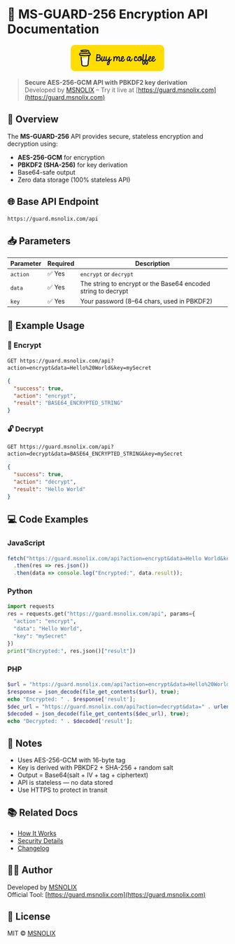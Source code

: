 # 🔐 MS-GUARD-256 Encryption API Documentation

<p align="center">
  <a href="https://guard.msnolix.com/donate" target="_blank">
    <img src="assets/buymeacofee.png" alt="Buy Me a Coffee" height="60" />
  </a>
</p>

> **Secure AES-256-GCM API with PBKDF2 key derivation**  
> Developed by [MSNOLIX](https://msnolix.com) – Try it live at [https://guard.msnolix.com](https://guard.msnolix.com)

## 🔎 Overview

The **MS-GUARD-256** API provides secure, stateless encryption and decryption using:

- **AES-256-GCM** for encryption
- **PBKDF2 (SHA-256)** for key derivation
- Base64-safe output
- Zero data storage (100% stateless API)

## 🌐 Base API Endpoint

```
https://guard.msnolix.com/api
```

## 📥 Parameters

| Parameter | Required | Description |
|----------|----------|-------------|
| `action` | ✅ Yes | `encrypt` or `decrypt` |
| `data`   | ✅ Yes | The string to encrypt or the Base64 encoded string to decrypt |
| `key`    | ✅ Yes | Your password (8–64 chars, used in PBKDF2) |

## 🧪 Example Usage

### 🔐 Encrypt
```
GET https://guard.msnolix.com/api?action=encrypt&data=Hello%20World&key=mySecret
```
```json
{
  "success": true,
  "action": "encrypt",
  "result": "BASE64_ENCRYPTED_STRING"
}
```

### 🔓 Decrypt
```
GET https://guard.msnolix.com/api?action=decrypt&data=BASE64_ENCRYPTED_STRING&key=mySecret
```
```json
{
  "success": true,
  "action": "decrypt",
  "result": "Hello World"
}
```

## 💻 Code Examples

### JavaScript
```js
fetch("https://guard.msnolix.com/api?action=encrypt&data=Hello World&key=mySecret")
  .then(res => res.json())
  .then(data => console.log("Encrypted:", data.result));
```

### Python
```python
import requests
res = requests.get("https://guard.msnolix.com/api", params={
  "action": "encrypt",
  "data": "Hello World",
  "key": "mySecret"
})
print("Encrypted:", res.json()["result"])
```

### PHP
```php
$url = "https://guard.msnolix.com/api?action=encrypt&data=Hello%20World&key=mySecret";
$response = json_decode(file_get_contents($url), true);
echo "Encrypted: " . $response['result'];
$dec_url = "https://guard.msnolix.com/api?action=decrypt&data=" . urlencode($response['result']) . "&key=mySecret";
$decoded = json_decode(file_get_contents($dec_url), true);
echo "Decrypted: " . $decoded['result'];
```

## 📌 Notes

- Uses AES-256-GCM with 16-byte tag
- Key is derived with PBKDF2 + SHA-256 + random salt
- Output = Base64(salt + IV + tag + ciphertext)
- API is stateless — no data stored
- Use HTTPS to protect in transit

## 📚 Related Docs

- [How It Works](docs/how-it-works.md)
- [Security Details](docs/security.md)
- [Changelog](docs/changelog.md)

## 👨‍💻 Author

Developed by [MSNOLIX](https://msnolix.com)  
Official Tool: [https://guard.msnolix.com](https://guard.msnolix.com)

## 📜 License

MIT © [MSNOLIX](https://msnolix.com)
